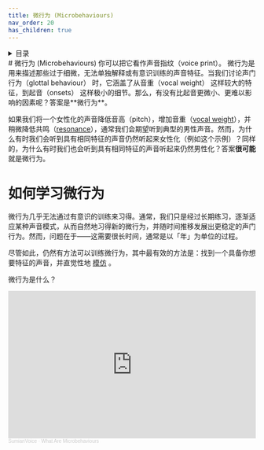 ```yaml
---
title: 微行为 (Microbehaviours)
nav_order: 20
has_children: true
---
```

<details closed markdown="block">
  <summary>
    目录
  </summary>
{: .text-delta }
1. TOC
{:toc}
</details>
# 微行为 (Microbehaviours)
你可以把它看作声音指纹（voice print）。
微行为是用来描述那些过于细微，无法单独解释或有意识训练的声音特征。当我们讨论声门行为（glottal behaviour） 时，它涵盖了从音重（vocal weight） 这样较大的特征，到起音（onsets） 这样极小的细节。那么，有没有比起音更微小、更难以影响的因素呢？答案是**微行为**。

如果我们将一个女性化的声音降低音高（pitch），增加音重（[vocal weight](../vocal-weight)），并稍微降低共鸣（[resonance](../resonance)），通常我们会期望听到典型的男性声音。然而，为什么有时我们会听到具有相同特征的声音仍然听起来女性化（例如这个示例）？同样的，为什么有时我们也会听到具有相同特征的声音听起来仍然男性化？答案**很可能**就是微行为。


# 如何学习微行为
微行为几乎无法通过有意识的训练来习得。通常，我们只是经过长期练习，逐渐适应某种声音模式，从而自然地习得新的微行为，并随时间推移发展出更稳定的声门行为。然而，问题在于——这需要很长时间，通常是以「年」为单位的过程。

尽管如此，仍然有方法可以训练微行为，其中最有效的方法是：找到一个具备你想要特征的声音，并直觉性地 [模仿](mimicry) 。


微行为是什么？
<iframe width="100%" height="300" scrolling="no" frameborder="no" allow="autoplay" src="https://w.soundcloud.com/player/?url=https%3A//api.soundcloud.com/tracks/1227336160&color=%23ff5500&auto_play=false&hide_related=false&show_comments=true&show_user=true&show_reposts=false&show_teaser=true&visual=true"></iframe><div style="font-size: 10px; color: #cccccc;line-break: anywhere;word-break: normal;overflow: hidden;white-space: nowrap;text-overflow: ellipsis; font-family: Interstate,Lucida Grande,Lucida Sans Unicode,Lucida Sans,Garuda,Verdana,Tahoma,sans-serif;font-weight: 100;"><a href="https://soundcloud.com/user-312238614" title="SumianVoice" target="_blank" style="color: #cccccc; text-decoration: none;">SumianVoice</a> · <a href="https://soundcloud.com/user-312238614/what-are-microbehaviours" title="What Are Microbehaviours" target="_blank" style="color: #cccccc; text-decoration: none;">What Are Microbehaviours</a></div>











<!--  -->
